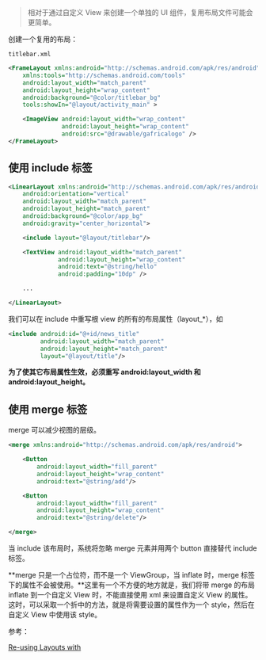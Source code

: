 > 相对于通过自定义 View 来创建一个单独的 UI 组件，复用布局文件可能会更简单。

创建一个复用的布局：

`titlebar.xml`

```xml
<FrameLayout xmlns:android="http://schemas.android.com/apk/res/android"
    xmlns:tools="http://schemas.android.com/tools"
    android:layout_width="match_parent"
    android:layout_height="wrap_content"
    android:background="@color/titlebar_bg"
    tools:showIn="@layout/activity_main" >

    <ImageView android:layout_width="wrap_content"
               android:layout_height="wrap_content"
               android:src="@drawable/gafricalogo" />
</FrameLayout>
```



## 使用 include 标签

```xml
<LinearLayout xmlns:android="http://schemas.android.com/apk/res/android"
    android:orientation="vertical"
    android:layout_width="match_parent"
    android:layout_height="match_parent"
    android:background="@color/app_bg"
    android:gravity="center_horizontal">

    <include layout="@layout/titlebar"/>

    <TextView android:layout_width="match_parent"
              android:layout_height="wrap_content"
              android:text="@string/hello"
              android:padding="10dp" />

    ...

</LinearLayout>
```

我们可以在 include 中重写根 view 的所有的布局属性（layout_*），如

```Xml
<include android:id="@+id/news_title"
         android:layout_width="match_parent"
         android:layout_height="match_parent"
         layout="@layout/title"/>
```

**为了使其它布局属性生效，必须重写 android:layout_width 和 android:layout_height。**



## 使用 merge 标签

merge 可以减少视图的层级。

```xml
<merge xmlns:android="http://schemas.android.com/apk/res/android">

    <Button
        android:layout_width="fill_parent"
        android:layout_height="wrap_content"
        android:text="@string/add"/>

    <Button
        android:layout_width="fill_parent"
        android:layout_height="wrap_content"
        android:text="@string/delete"/>

</merge>
```

当 include 该布局时，系统将忽略 merge 元素并用两个 button 直接替代 include 标签。

**merge 只是一个占位符，而不是一个 ViewGroup，当 inflate 时，merge 标签下的属性不会被使用。**这里有一个不方便的地方就是，我们将带 merge 的布局 inflate 到一个自定义 View 时，不能直接使用 xml 来设置自定义 View 的属性。这时，可以采取一个折中的方法，就是将需要设置的属性作为一个 style，然后在自定义 View 中使用该 style。



参考：

[Re-using Layouts with <include/>](https://developer.android.com/training/improving-layouts/reusing-layouts.html)